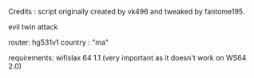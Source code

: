 Credits : script originally created by vk496 and tweaked by fantome195.

evil twin attack

router: hg531v1 country : "ma" 

requirements: wifislax 64 1.1 (very important as it doesn't work on WS64 2.0)
